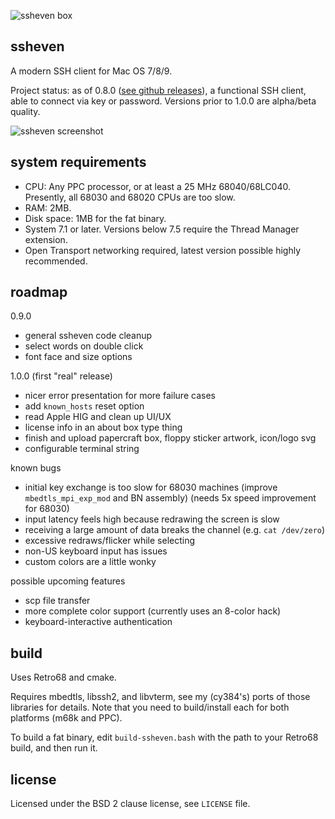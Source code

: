 ![ssheven box](http://www.cy384.com/media/img/ssheven_box_front_small.png)

ssheven
-------
A modern SSH client for Mac OS 7/8/9.

Project status: as of 0.8.0 ([see github releases](https://github.com/cy384/ssheven/releases)), a functional SSH client, able to connect via key or password.  Versions prior to 1.0.0 are alpha/beta quality.

![ssheven screenshot](http://www.cy384.com/media/img/ssheven-0.6.1-screenshot.png)

system requirements
-------------------
* CPU: Any PPC processor, or at least a 25 MHz 68040/68LC040.  Presently, all 68030 and 68020 CPUs are too slow.
* RAM: 2MB.
* Disk space: 1MB for the fat binary.
* System 7.1 or later. Versions below 7.5 require the Thread Manager extension.
* Open Transport networking required, latest version possible highly recommended.

roadmap
-------
0.9.0
* general ssheven code cleanup
* select words on double click
* font face and size options

1.0.0 (first "real" release)
* nicer error presentation for more failure cases
* add `known_hosts` reset option
* read Apple HIG and clean up UI/UX
* license info in an about box type thing
* finish and upload papercraft box, floppy sticker artwork, icon/logo svg
* configurable terminal string

known bugs
* initial key exchange is too slow for 68030 machines (improve `mbedtls_mpi_exp_mod` and BN assembly) (needs 5x speed improvement for 68030)
* input latency feels high because redrawing the screen is slow
* receiving a large amount of data breaks the channel (e.g. `cat /dev/zero`)
* excessive redraws/flicker while selecting
* non-US keyboard input has issues
* custom colors are a little wonky

possible upcoming features
* scp file transfer
* more complete color support (currently uses an 8-color hack)
* keyboard-interactive authentication

build
-----
Uses Retro68 and cmake.

Requires mbedtls, libssh2, and libvterm, see my (cy384's) ports of those libraries for details.  Note that you need to build/install each for both platforms (m68k and PPC).

To build a fat binary, edit `build-ssheven.bash` with the path to your Retro68 build, and then run it.

license
-------
Licensed under the BSD 2 clause license, see `LICENSE` file.

